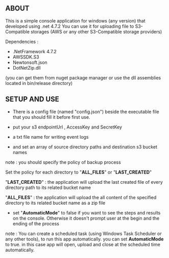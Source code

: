 ## ABOUT

This is a simple console application for windows (any version) that developed using .net 4.7.2
You can use it for uploading file to S3-Compatible storages (AWS or any other S3-Compatible storage providers)

Dependencies :

- .NetFramework 4.7.2
- AWSSDK.S3 
- Newtonsoft.json
- DotNetZip.dll 

(you can get them from nuget package manager or use the dll assemblies located in bin/release directory)

## SETUP AND USE

- There is a config file (named "config.json") beside the executable file that you should fill it before first use.

* put your s3 endpointUrl , AccessKey and SecretKey

* a txt file name for writing event logs

* and set an array of source directory paths and destination s3 bucket names

note : you should specify the policy of backup process

Set the policy for each directory to "**ALL_FILES**" or "**LAST_CREATED**"

"**LAST_CREATED**" : the application will upload the last created file of every directory path to its related bucket name

"**ALL_FILES**" : the application will upload the all content of the specified directory to its related bucket name as a zip file

* set "**AutomaticMode**" to false if you want to see the steps and results on the console. Otherwise it doesn't prompt user at the begin and the ending of the process

note : You can create a scheduled task (using Windows Task Scheduler or any other tools), to run this app automatically. you can set **AutomaticMode** to true. 
in this case app will open, upload and close at the scheduled time automatically.





